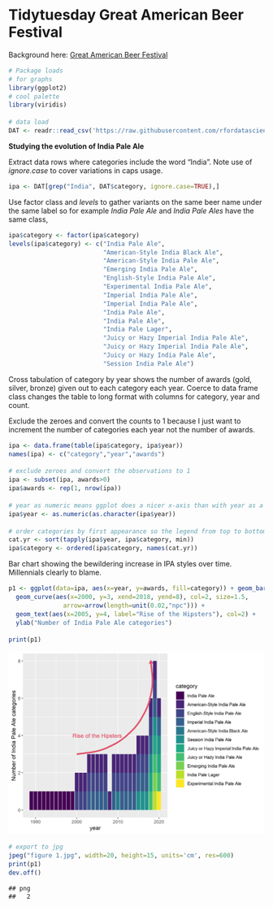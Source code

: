 Tidytuesday Great American Beer Festival
================

Background here: [Great American Beer
Festival](https://github.com/rfordatascience/tidytuesday/blob/master/data/2020/2020-10-20/readme.md)

``` r
# Package loads
# for graphs
library(ggplot2)
# cool palette
library(viridis)

# data load
DAT <- readr::read_csv('https://raw.githubusercontent.com/rfordatascience/tidytuesday/master/data/2020/2020-10-20/beer_awards.csv')
```

**Studying the evolution of India Pale Ale**

Extract data rows where categories include the word “India”. Note use of
*ignore.case* to cover variations in caps usage.

``` r
ipa <- DAT[grep("India", DAT$category, ignore.case=TRUE),]
```

Use factor class and *levels* to gather variants on the same beer name
under the same label so for example *India Pale Ale* and *India Pale
Ales* have the same class,

``` r
ipa$category <- factor(ipa$category)
levels(ipa$category) <- c("India Pale Ale",
                          "American-Style India Black Ale",
                          "American-Style India Pale Ale",
                          "Emerging India Pale Ale",
                          "English-Style India Pale Ale",
                          "Experimental India Pale Ale",
                          "Imperial India Pale Ale",
                          "Imperial India Pale Ale",
                          "India Pale Ale",
                          "India Pale Ale",
                          "India Pale Lager",
                          "Juicy or Hazy Imperial India Pale Ale",
                          "Juicy or Hazy Imperial India Pale Ale",
                          "Juicy or Hazy India Pale Ale",
                          "Session India Pale Ale")
```

Cross tabulation of category by year shows the number of awards (gold,
silver, bronze) given out to each category each year. Coerce to data
frame class changes the table to long format with columns for category,
year and count.

Exclude the zeroes and convert the counts to 1 because I just want to
increment the number of categories each year not the number of awards.

``` r
ipa <- data.frame(table(ipa$category, ipa$year))
names(ipa) <- c("category","year","awards")

# exclude zeroes and convert the observations to 1
ipa <- subset(ipa, awards>0)
ipa$awards <- rep(1, nrow(ipa))

# year as numeric means ggplot does a nicer x-axis than with year as a factor
ipa$year <- as.numeric(as.character(ipa$year))

# order categories by first appearance so the legend from top to bottom will match the category appearance from left to right
cat.yr <- sort(tapply(ipa$year, ipa$category, min))
ipa$category <- ordered(ipa$category, names(cat.yr))
```

Bar chart showing the bewildering increase in IPA styles over time.
Millennials clearly to blame.

``` r
p1 <- ggplot(data=ipa, aes(x=year, y=awards, fill=category)) + geom_bar(stat="identity") +
  geom_curve(aes(x=2000, y=3, xend=2018, yend=8), col=2, size=1.5, 
               arrow=arrow(length=unit(0.02,"npc"))) +
  geom_text(aes(x=2005, y=4, label="Rise of the Hipsters"), col=2) + 
  ylab("Number of India Pale Ale categories")

print(p1)
```

![](README_files/figure-gfm/graphic-1.png)<!-- -->

``` r
# export to jpg
jpeg("figure 1.jpg", width=20, height=15, units='cm', res=600)
print(p1)
dev.off()
```

    ## png 
    ##   2
